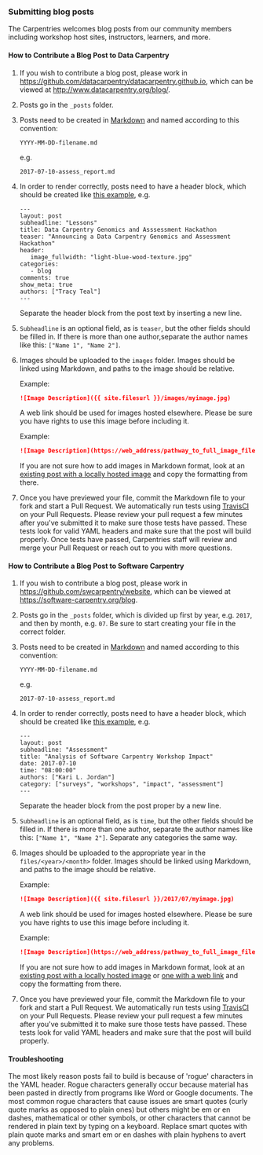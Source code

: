 ### Submitting blog posts 

The Carpentries welcomes blog posts from our community members including workshop host sites, instructors, learners, and more.

#### How to Contribute a Blog Post to Data Carpentry

1.  If you wish to contribute a blog post,
    please work in <https://github.com/datacarpentry/datacarpentry.github.io>,
    which can be viewed at <http://www.datacarpentry.org/blog/>.
    
1.  Posts go in the `_posts` folder. 
    
1.  Posts need to be created in [Markdown](https://guides.github.com/features/mastering-markdown/) and named 
    according to this convention:
    
    `YYYY-MM-DD-filename.md`
    
    e.g. 
    
    `2017-07-10-assess_report.md`
    
1.  In order to render correctly, posts need to have a header block, which should be created like [this example](https://raw.githubusercontent.com/datacarpentry/datacarpentry.github.io/master/_posts/2015-01-23-genomics-hackathon.md), e.g.

    ```
    ---
    layout: post
    subheadline: "Lessons"
    title: Data Carpentry Genomics and Asssessment Hackathon
    teaser: "Announcing a Data Carpentry Genomics and Assessment Hackathon"
    header:
       image_fullwidth: "light-blue-wood-texture.jpg"
    categories:
       - blog
    comments: true
    show_meta: true
    authors: ["Tracy Teal"]
    ---
    ```

    Separate the header block from the post text by inserting a new line. 
    
1.  `Subheadline` is an optional field, as is `teaser`, but the other fields should be filled in. If there is more than one author,separate the author names like this: `["Name 1", "Name 2"]`. 
    
1.  Images should be uploaded to the `images` folder. Images should be linked using Markdown, and paths to the image should be relative. 
    
    Example: 
    ```md
    ![Image Description]({{ site.filesurl }}/images/myimage.jpg)
    ```
    A web link should be used for images hosted elsewhere. Please be sure you have rights to use this image before including it.

    Example: 
    ```md
    ![Image Description](https://web_address/pathway_to_full_image_filename)
    ```
    
    If you are not sure how to add images in Markdown format, look at an [existing post with a locally hosted image](https://raw.githubusercontent.com/datacarpentry/datacarpentry.github.io/master/_posts/2017-12-19-frb_carpentry.md) and copy the formatting from there.
    
1. Once you have previewed your file, commit the Markdown file to your fork and start a Pull Request. We automatically run tests using [TravisCI](https://travis-ci.org/) on your Pull Requests. Please review your pull request a few minutes after you've submitted it to make sure those tests have passed. These tests look for valid YAML headers and make sure that the post will build properly. Once tests have passed, Carpentries staff will review and merge your Pull Request or reach out to you with more questions.



#### How to Contribute a Blog Post to Software Carpentry

1.  If you wish to contribute a blog post,
    please work in <https://github.com/swcarpentry/website>,
    which can be viewed at <https://software-carpentry.org/blog>.
    
1.  Posts go in the `_posts` folder, which is divided up first by year,  e.g. `2017`, and then by month, e.g. `07`. Be sure to start creating your file in the correct folder. 
    
1.  Posts need to be created in [Markdown](https://guides.github.com/features/mastering-markdown/) and named according to this convention:
    
    `YYYY-MM-DD-filename.md`
    
    e.g. 
    
    `2017-07-10-assess_report.md`
    
1.  In order to render correctly, posts need to have a header block, which should be created like [this example](https://raw.githubusercontent.com/swcarpentry/website/gh-pages/_posts/2017/06/2017-06-19-mqu-ttt.md), e.g.

    ```
    ---
    layout: post
    subheadline: "Assessment"
    title: "Analysis of Software Carpentry Workshop Impact"
    date: 2017-07-10
    time: "08:00:00"
    authors: ["Kari L. Jordan"]
    category: ["surveys", "workshops", "impact", "assessment"]
    ---
    ```

    Separate the header block from the post proper by a new line. 
    
1.  `Subheadline` is an optional field, as is `time`, but the other fields should be filled in. If there is more than one author, separate the author names like this: `["Name 1", "Name 2"]`. Separate any categories the same way.
    
1.  Images should be uploaded to the appropriate year in the `files/<year>/<month>` folder. Images should be linked using Markdown, and paths to the image should be relative. 
    
    Example: 
    
    ```md
    ![Image Description]({{ site.filesurl }}/2017/07/myimage.jpg)
    ```
    
    A web link should be used for images hosted elsewhere. Please be sure you have rights to use this image before including it.

    Example: 
    
    ```md
    ![Image Description](https://web_address/pathway_to_full_image_filename)
    ```
    
    If you are not sure how to add images in Markdown format, look at an [existing post with a locally hosted image](https://raw.githubusercontent.com/swcarpentry/website/gh-pages/_posts/2017/06/2017-06-19-mqu-ttt.md) or [one with a web link](https://raw.githubusercontent.com/swcarpentry/website/gh-pages/_posts/2017/07/2017-07-10-assess_report.md) and copy the formatting from there.
    
7.  Once you have previewed your file, commit the Markdown file to your fork and start a Pull Request. We automatically run tests using [TravisCI](https://travis-ci.org/) on your Pull Requests. Please review your pull request a few minutes after you've submitted it to make sure those tests have passed. These tests look for valid YAML headers and make sure that the post will build properly.

#### Troubleshooting

The most likely reason posts fail to build is because of 'rogue' characters in the YAML header. Rogue characters generally occur because material has been pasted in directly from programs like Word or Google documents. The most common rogue characters that cause issues are smart quotes (curly quote marks as opposed to plain ones) but others might be em or en dashes, mathematical or other symbols, or other characters that cannot be rendered in plain text by typing on a keyboard. Replace smart quotes with plain quote marks and smart em or en dashes with plain hyphens to avert any problems.

